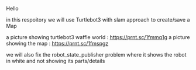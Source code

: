 Hello

in this respoitory we will use Turtlebot3 with slam approach to create/save a Map

a picture showing turtlebot3 waffle world : https://prnt.sc/1fmmq1g
a picture showing the map : https://prnt.sc/1fmspgz

we will also fix the robot_state_publisher problem where it shows the robot in white and not showing its parts/details 
